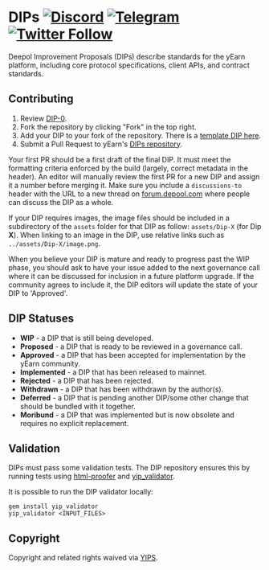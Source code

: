 # DIPs [![Discord](https://img.shields.io/discord/734804446353031319.svg?color=768AD4&label=discord&logo=https%3A%2F%2Fdiscordapp.com%2Fassets%2F8c9701b98ad4372b58f13fd9f65f966e.svg)](https://discordapp.com/channels/734804446353031319/) [![Telegram](https://img.shields.io/badge/chat-on%20Telegram-blue.svg)](https://t.me/yearnfinance) [![Twitter Follow](https://img.shields.io/twitter/follow/iearnfinance.svg?label=iearnfinance&style=social)](https://twitter.com/iearnfinance)

Deepol Improvement Proposals (DIPs) describe standards for the yEarn platform, including core protocol specifications, client APIs, and contract standards.
 
## Contributing

 1. Review [DIP-0](https://github.com/depools/depool-improvement-proposals/blob/develop/DIPS/dip-0.md).
 2. Fork the repository by clicking "Fork" in the top right.
 3. Add your DIP to your fork of the repository. There is a [template DIP here](https://github.com/depools/depool-improvement-proposals/blob/develop/dip-X.md).
 4. Submit a Pull Request to yEarn's [DIPs repository](https://github.com/depools/depools-improvement-proposals).

Your first PR should be a first draft of the final DIP. It must meet the formatting criteria enforced by the build (largely, correct metadata in the header). An editor will manually review the first PR for a new DIP and assign it a number before merging it. Make sure you include a `discussions-to` header with the URL to a new thread on [forum.depool.com](https://forum.depool.com/) where people can discuss the DIP as a whole.

If your DIP requires images, the image files should be included in a subdirectory of the `assets` folder for that DIP as follow: `assets/Dip-X` (for Dip **X**). When linking to an image in the DIP, use relative links such as `../assets/Dip-X/image.png`.

When you believe your DIP is mature and ready to progress past the WIP phase, you should ask to have your issue added to the next governance call where it can be discussed for inclusion in a future platform upgrade. If the community agrees to include it, the DIP editors will update the state of your DIP to 'Approved'.

## DIP Statuses

* **WIP** - a DIP that is still being developed.
* **Proposed** - a DIP that is ready to be reviewed in a governance call.
* **Approved** - a DIP that has been accepted for implementation by the yEarn community.
* **Implemented** - a DIP that has been released to mainnet.
* **Rejected** - a DIP that has been rejected.
* **Withdrawn** - a DIP that has been withdrawn by the author(s).
* **Deferred** - a DIP that is pending another DIP/some other change that should be bundled with it together.
* **Moribund** - a DIP that was implemented but is now obsolete and requires no explicit replacement.

## Validation

DIPs must pass some validation tests.  The DIP repository ensures this by running tests using [html-proofer](https://rubygems.org/gems/html-proofer) and [yip_validator](https://rubygems.org/gems/yip_validator).

It is possible to run the DIP validator locally:
```
gem install yip_validator
yip_validator <INPUT_FILES>
```

## Copyright

Copyright and related rights waived via [YIPS](https://github.com/iearn-finance/YIPS/).
